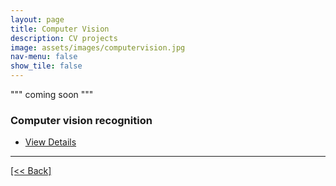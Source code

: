 ```yaml
---
layout: page
title: Computer Vision
description: CV projects 
image: assets/images/computervision.jpg
nav-menu: false
show_tile: false
---
```


""" coming soon """

### Computer vision recognition 

<ul class="actions">
   <li><a href="https://cvanchieri.github.io/DSPortfolio/computervisionrecognition.html" class="button next">View Details</a></li>
</ul>




---
[[<< Back]](https://cvanchieri.github.io/DSPortfolio)
